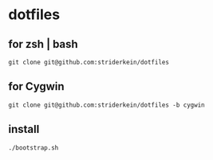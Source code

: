 # dotfiles

## for zsh | bash
```
git clone git@github.com:striderkein/dotfiles
```

## for Cygwin
```
git clone git@github.com:striderkein/dotfiles -b cygwin
```

## install
```
./bootstrap.sh
```

